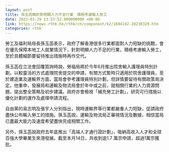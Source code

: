 ```yaml
---
layout: post
title: 孫玉菡稱針對明顯人力不足行業　積極考慮輸入勞工
date: 2023-03-29 13:53:52.000000000 +08:00
link: https://news.rthk.hk/rthk/ch/component/k2/1694102-20230329.htm
categories: rthk
---
```


勞工及福利局局長孫玉菡表示，政府了解香港很多行業都面對人力短缺的挑戰，會在優先保障本地工人就業情況下，針對明顯人力不足的行業，積極考慮輸入勞工，至於具體細節要留待推出措施時再作交代。

孫玉菡在立法會回覆質詢時說，勞福局將於今年6月推出院舍輸入護理員特別計劃，以較靈活的方式處理院舍提交的申請，有關方式暫時只適用於院舍護理員，至於建造業及運輸界方面，當局會參考護理員特別計劃，但詳情要留待有關政策局決定。他重申，發展局和運輸及物流局會於年中或之前，就相關行業的人力資源問題，提出整全策略及初步建議。政府亦會檢視「補充勞工計劃」，研究可行措施以優化計劃的運作及處理申請流程。

自由黨的易志明及張宇人分別指出，現時運輸界等行業都嚴重人力短缺，促請政府盡快公布輸入勞工的措施。孫玉菡說，運輸及物流局正審視情況及數據，相信當局已盡最大能力及速度希望盡快完成相關工作。

另外，孫玉菡說政府去年底推出「高端人才通行證計劃」，吸納高收入人才和全球百強大學畢業生來港發展。截至本月14日，共收到逾1.7 萬宗申請，超過1萬宗獲批。
